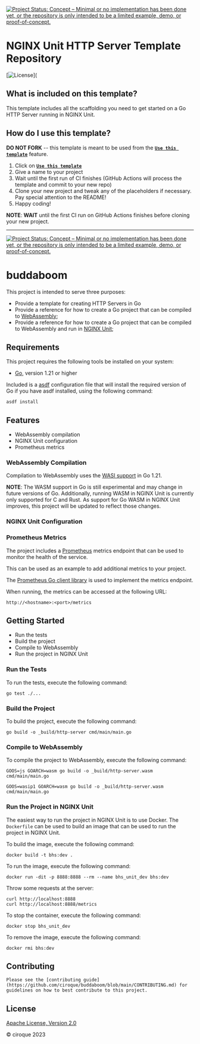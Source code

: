 [![Project Status: Concept – Minimal or no implementation has been done yet, or the repository is only intended to be a limited example, demo, or proof-of-concept.](https://www.repostatus.org/badges/latest/concept.svg)](https://www.repostatus.org/#concept)

# NGINX Unit HTTP Server Template Repository

[![License](https://img.shields.io/badge/License-Apache%202.0-blue.svg)](

## What is included on this template?

This template includes all the scaffolding you need to get started on a Go HTTP Server running in NGINX Unit.

## How do I use this template?

**DO NOT FORK** -- this template is meant to be used from the **[`Use this template`](https://github.com/nginxinc/template-repository/generate)** feature.

1. Click on **[`Use this template`](https://github.com/nginxinc/template-repository/generate)**
2. Give a name to your project
3. Wait until the first run of CI finishes (GitHub Actions will process the template and commit to your new repo)
4. Clone your new project and tweak any of the placeholders if necessary. Pay special attention to the README!
5. Happy coding!

**NOTE**: **WAIT** until the first CI run on GitHub Actions finishes before cloning your new project.

---

<!--  DELETE THE LINES ABOVE THIS AND WRITE YOUR PROJECT README BELOW -- PLACEHOLDER SECTIONS HAVE BEEN INCLUDED FOR YOUR CONVENIENCE -->

[![Project Status: Concept – Minimal or no implementation has been done yet, or the repository is only intended to be a limited example, demo, or proof-of-concept.](https://www.repostatus.org/badges/latest/concept.svg)](https://www.repostatus.org/#concept)


# buddaboom

This project is intended to serve three purposes:
- Provide a template for creating HTTP Servers in Go
- Provide a reference for how to create a Go project that can be compiled to [WebAssembly](https://webassembly.org/);
- Provide a reference for how to create a Go project that can be compiled to WebAssembly and run in [NGINX Unit](https://unit.nginx.org/); 

## Requirements

This project requires the following tools be installed on your system:
- [Go](https://golang.org/), version 1.21 or higher

Included is a [asdf](https://asdf-vm.com/#/) configuration file that will install the required version of Go if you have asdf installed, using the following command:

```shell
asdf install
```

## Features

- WebAssembly compilation
- NGINX Unit configuration
- Prometheus metrics

### WebAssembly Compilation

Compilation to WebAssembly uses the [WASI support](https://go.dev/blog/wasi) in Go 1.21. 

**NOTE**: The WASM support in Go is still experimental and may change in future versions of Go. Additionally, running
WASM in NGINX Unit is currently only supported for C and Rust. As support for Go WASM in NGINX Unit improves, this project 
will be updated to reflect those changes.

### NGINX Unit Configuration

### Prometheus Metrics

The project includes a [Prometheus](https://prometheus.io/) metrics endpoint that can be used to monitor the health of the service.

This can be used as an example to add additional metrics to your project.

The [Prometheus Go client library](https://github.com/prometheus/client_golang) is used to implement the metrics endpoint.

When running, the metrics can be accessed at the following URL:

```shell    
http://<hostname>:<port>/metrics
```

## Getting Started

- Run the tests
- Build the project
- Compile to WebAssembly
- Run the project in NGINX Unit

### Run the Tests

To run the tests, execute the following command:

```shell
go test ./...
``` 

### Build the Project

To build the project, execute the following command:

```shell    
go build -o _build/http-server cmd/main/main.go
```

### Compile to WebAssembly

To compile the project to WebAssembly, execute the following command:

```shell
GOOS=js GOARCH=wasm go build -o _build/http-server.wasm cmd/main/main.go
```

```shell
GOOS=wasip1 GOARCH=wasm go build -o _build/http-server.wasm cmd/main/main.go
```

### Run the Project in NGINX Unit

The easiest way to run the project in NGINX Unit is to use Docker. The `Dockerfile` can be used to build an
image that can be used to run the project in NGINX Unit.

To build the image, execute the following command:

```shell    
docker build -t bhs:dev .
```

To run the image, execute the following command:

```shell
docker run -dit -p 8888:8888 --rm --name bhs_unit_dev bhs:dev
```

Throw some requests at the server:

```shell
curl http://localhost:8888
curl http://localhost:8888/metrics
```

To stop the container, execute the following command:

```shell
docker stop bhs_unit_dev
```

To remove the image, execute the following command:

```shell
docker rmi bhs:dev
```




## Contributing

    Please see the [contributing guide](https://github.com/ciroque/buddaboom/blob/main/CONTRIBUTING.md) for guidelines on how to best contribute to this project.

## License

[Apache License, Version 2.0](https://github.com/ciroque/buddaboom/blob/main/LICENSE)

&copy; ciroque 2023